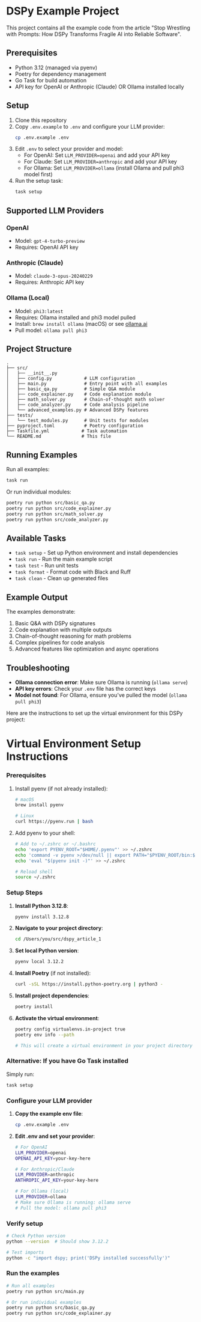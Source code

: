 # DSPy Example Project

This project contains all the example code from the article "Stop Wrestling with Prompts: How DSPy Transforms Fragile AI into Reliable Software".

## Prerequisites

- Python 3.12 (managed via pyenv)
- Poetry for dependency management
- Go Task for build automation
- API key for OpenAI or Anthropic (Claude) OR Ollama installed locally

## Setup

1. Clone this repository
2. Copy `.env.example` to `.env` and configure your LLM provider:
   ```bash
   cp .env.example .env
   ```
3. Edit `.env` to select your provider and model:
   - For OpenAI: Set `LLM_PROVIDER=openai` and add your API key
   - For Claude: Set `LLM_PROVIDER=anthropic` and add your API key
   - For Ollama: Set `LLM_PROVIDER=ollama` (install Ollama and pull phi3 model first)
4. Run the setup task:
   ```bash
   task setup
   ```

## Supported LLM Providers

### OpenAI
- Model: `gpt-4-turbo-preview`
- Requires: OpenAI API key

### Anthropic (Claude)
- Model: `claude-3-opus-20240229`
- Requires: Anthropic API key

### Ollama (Local)
- Model: `phi3:latest`
- Requires: Ollama installed and phi3 model pulled
- Install: `brew install ollama` (macOS) or see [ollama.ai](https://ollama.ai)
- Pull model: `ollama pull phi3`

## Project Structure

```
.
├── src/
│   ├── __init__.py
│   ├── config.py            # LLM configuration
│   ├── main.py              # Entry point with all examples
│   ├── basic_qa.py          # Simple Q&A module
│   ├── code_explainer.py    # Code explanation module
│   ├── math_solver.py       # Chain-of-thought math solver
│   ├── code_analyzer.py     # Code analysis pipeline
│   └── advanced_examples.py # Advanced DSPy features
├── tests/
│   └── test_modules.py      # Unit tests for modules
├── pyproject.toml           # Poetry configuration
├── Taskfile.yml            # Task automation
└── README.md               # This file
```

## Running Examples

Run all examples:
```bash
task run
```

Or run individual modules:
```bash
poetry run python src/basic_qa.py
poetry run python src/code_explainer.py
poetry run python src/math_solver.py
poetry run python src/code_analyzer.py
```

## Available Tasks

- `task setup` - Set up Python environment and install dependencies
- `task run` - Run the main example script
- `task test` - Run unit tests
- `task format` - Format code with Black and Ruff
- `task clean` - Clean up generated files

## Example Output

The examples demonstrate:
1. Basic Q&A with DSPy signatures
2. Code explanation with multiple outputs
3. Chain-of-thought reasoning for math problems
4. Complex pipelines for code analysis
5. Advanced features like optimization and async operations

## Troubleshooting

- **Ollama connection error**: Make sure Ollama is running (`ollama serve`)
- **API key errors**: Check your `.env` file has the correct keys
- **Model not found**: For Ollama, ensure you've pulled the model (`ollama pull phi3`)

Here are the instructions to set up the virtual environment for this DSPy project:

# Virtual Environment Setup Instructions

### Prerequisites
1. Install pyenv (if not already installed):
   ```bash
   # macOS
   brew install pyenv
   
   # Linux
   curl https://pyenv.run | bash
   ```

2. Add pyenv to your shell:
   ```bash
   # Add to ~/.zshrc or ~/.bashrc
   echo 'export PYENV_ROOT="$HOME/.pyenv"' >> ~/.zshrc
   echo 'command -v pyenv >/dev/null || export PATH="$PYENV_ROOT/bin:$PATH"' >> ~/.zshrc
   echo 'eval "$(pyenv init -)"' >> ~/.zshrc
   
   # Reload shell
   source ~/.zshrc
   ```

### Setup Steps

1. **Install Python 3.12.8**:
   ```bash
   pyenv install 3.12.8
   ```

2. **Navigate to your project directory**:
   ```bash
   cd /Users/you/src/dspy_article_1
   ```

3. **Set local Python version**:
   ```bash
   pyenv local 3.12.2
   ```

4. **Install Poetry** (if not installed):
   ```bash
   curl -sSL https://install.python-poetry.org | python3 -
   ```

5. **Install project dependencies**:
   ```bash
   poetry install
   ```

6. **Activate the virtual environment**:
   ```bash
   poetry config virtualenvs.in-project true
   poetry env info --path

   # This will create a virtual environment in your project directory
   ```

### Alternative: If you have Go Task installed
Simply run:
```bash
task setup
```

### Configure your LLM provider

1. **Copy the example env file**:
   ```bash
   cp .env.example .env
   ```

2. **Edit .env and set your provider**:
   ```bash
   # For OpenAI
   LLM_PROVIDER=openai
   OPENAI_API_KEY=your-key-here
   
   # For Anthropic/Claude
   LLM_PROVIDER=anthropic
   ANTHROPIC_API_KEY=your-key-here
   
   # For Ollama (local)
   LLM_PROVIDER=ollama
   # Make sure Ollama is running: ollama serve
   # Pull the model: ollama pull phi3
   ```

### Verify setup
```bash
# Check Python version
python --version  # Should show 3.12.2

# Test imports
python -c "import dspy; print('DSPy installed successfully')"
```

### Run the examples
```bash
# Run all examples
poetry run python src/main.py

# Or run individual examples
poetry run python src/basic_qa.py
poetry run python src/code_explainer.py
```